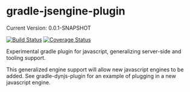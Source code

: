 gradle-jsengine-plugin
======================

Current Version: 0.0.1-SNAPSHOT

[![Build Status](https://travis-ci.org/momentumjs/gradle-jsengine-plugin.png?branch=master)](https://travis-ci.org/momentumjs/gradle-jsengine-plugin) [![Coverage Status](https://coveralls.io/repos/momentumjs/gradle-jsengine-plugin/badge.png)](https://coveralls.io/r/momentumjs/gradle-jsengine-plugin)

Experimental gradle plugin for javascript, generalizing server-side and tooling support.

This generalized engine support will allow new javascript engines to be added. See gradle-dynjs-plugin for an example of plugging in a new javascript engine.
